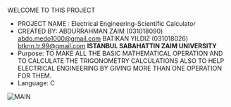 WELCOME TO THIS PROJECT 
 * PROJECT NAME : Electrical Engineering-Scientific Calculator
 * CREATED BY:    ABDURRAHMAN ZAIM (031018090) abdo.medo1000@gmail.com
                  BATIKAN YILDIZ    (031018026) btknn.tr.99@gmail.com
 ********ISTANBUL SABAHATTIN ZAIM UNIVERSITY********
 * Purpose: TO MAKE ALL THE BASIC MATHEMATICAL OPERATION
            AND TO CALCULATE THE TRIGONOMETRY CALCULATIONS
            ALSO TO HELP ELECTRICAL ENGINEERING BY GIVING MORE THAN ONE OPERATION FOR THEM.
 * Language:  C
 
 ![MAIN](https://user-images.githubusercontent.com/18116455/182795043-8e88016c-5c04-41a6-a0b0-6a9ea4abae17.jpg)
